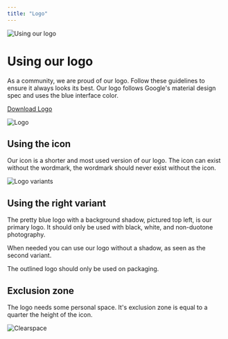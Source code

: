 ```yaml
---
title: "Logo"
---
```


![Using our logo](/images/using-our-logo.png)

# Using our logo

As a community, we are proud of our logo. Follow these guidelines to ensure it always looks its best. Our logo follows Google's material design spec and uses the blue interface color.

[Download Logo](https://github.com/home-assistant/assets/tree/master/logo)

![Logo](/images/logo.png)


## Using the icon

Our icon is a shorter and most used version of our logo. The icon can exist without the wordmark, the wordmark should never exist without the icon.

![Logo variants](/images/logo-variants.png)

## Using the right variant

The pretty blue logo with a background shadow, pictured top left, is our primary logo. It should only be used with black, white, and non-duotone photography.

When needed you can use our logo without a shadow, as seen as the second variant. 

The outlined logo should only be used on packaging.

## Exclusion zone

The logo needs some personal space. It's exclusion zone is equal to a quarter the height of the icon.

![Clearspace](/images/clearspace.png)
